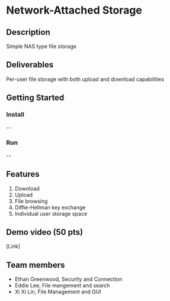 # Network-Attached Storage

## Description

Simple NAS type file storage

## Deliverables

Per-user file storage with both upload and download capabilities

## Getting Started
### Install
--
### Run 
--

## Features 
1. Download
2. Upload
3. File browsing
4. Diffie-Hellman key exchange
5. Individual user storage space

## Demo video (50 pts)
[Link]

## Team members

* Ethan Greenwood, Security and Connection 
* Eddie Lee, File mangement and search
* Xi Xi Lin, File Management and GUI
